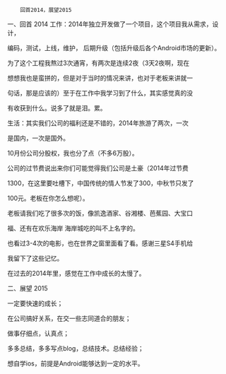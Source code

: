 		回首2014，展望2015
一、回首 2014
工作：2014年独立开发做了一个项目，这个项目我从需求，设计，

编码，测试，上线，维护，
后期升级（包括升级后各个Android市场的更新）。

为了这个工程我熬过3次通宵，有两次是连续2夜（3天2夜啊，现在

想想我也是蛮拼的，但是对于当时的情况来讲，也对于老板来讲就一

句话，那是应该的）至于在工作中我学习到了什么，其实感觉真的没

有收获到什么。说多了就是泪。累。

生活：其实我们公司的福利还是不错的，2014年旅游了两次，一次

是国内，一次是国外。

10月份公司分股权，我也分了点（不多6万股）。

公司的过节费说出来你们可能觉得我们公司是土豪（2014年过节费

1300，在这里要吐槽下，中国传统的情人节发了300，中秋节只发了

100元。老板在你怎么想呢）。

老板请我们吃了很多次的饭，像凯逸酒家、谷湘楼、芭蕉园、大宝口

福、还有在欢乐海岸 海岸城吃的叫不上名字的。

也看过3-4次的电影，也在世界之窗里面看了看。感谢三星S4手机给

我留下了这些记忆。

在过去的2014年里，感觉在工作中成长的太慢了。

二、展望 2015

一定要快速的成长；

在公司搞好关系，在交一些志同道合的朋友；

做事仔细点，认真点；

多多总结，多多写点blog，总结技术。总结经验；

想自学ios，前提是Android能够达到一定的水平。


